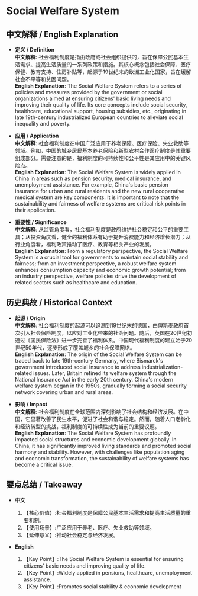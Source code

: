 # Social Welfare System

## 中文解释 / English Explanation

* **定义 / Definition**  
  **中文解释**: 社会福利制度是指由政府或社会组织提供的，旨在保障公民基本生活需求、提高生活质量的一系列政策和措施。其核心概念包括社会保障、医疗保健、教育支持、住房补贴等，起源于19世纪末的欧洲工业化国家，旨在缓解社会不平等和贫困问题。  
  **English Explanation**: The Social Welfare System refers to a series of policies and measures provided by the government or social organizations aimed at ensuring citizens' basic living needs and improving their quality of life. Its core concepts include social security, healthcare, educational support, housing subsidies, etc., originating in late 19th-century industrialized European countries to alleviate social inequality and poverty.

* **应用 / Application**  
  **中文解释**: 社会福利制度在中国广泛应用于养老保障、医疗保险、失业救助等领域。例如，中国的城乡居民基本养老保险和新型农村合作医疗制度是其重要组成部分。需要注意的是，福利制度的可持续性和公平性是其应用中的关键风险点。  
  **English Explanation**: The Social Welfare System is widely applied in China in areas such as pension security, medical insurance, and unemployment assistance. For example, China's basic pension insurance for urban and rural residents and the new rural cooperative medical system are key components. It is important to note that the sustainability and fairness of welfare systems are critical risk points in their application.

* **重要性 / Significance**  
  **中文解释**: 从监管角度看，社会福利制度是政府维护社会稳定和公平的重要工具；从投资角度看，健全的福利体系有助于提升消费能力和经济增长潜力；从行业角度看，福利政策推动了医疗、教育等相关产业的发展。  
  **English Explanation**: From a regulatory perspective, the Social Welfare System is a crucial tool for governments to maintain social stability and fairness; from an investment perspective, a robust welfare system enhances consumption capacity and economic growth potential; from an industry perspective, welfare policies drive the development of related sectors such as healthcare and education.

## 历史典故 / Historical Context

* **起源 / Origin**  
  **中文解释**: 社会福利制度的起源可以追溯到19世纪末的德国，由俾斯麦政府首次引入社会保险制度，以应对工业化带来的社会问题。随后，英国在20世纪初通过《国民保险法》进一步完善了福利体系。中国现代福利制度的建立始于20世纪50年代，逐步形成了覆盖城乡的社会保障网络。  
  **English Explanation**: The origin of the Social Welfare System can be traced back to late 19th-century Germany, where Bismarck's government introduced social insurance to address industrialization-related issues. Later, Britain refined its welfare system through the National Insurance Act in the early 20th century. China's modern welfare system began in the 1950s, gradually forming a social security network covering urban and rural areas.

* **影响 / Impact**  
  **中文解释**: 社会福利制度在全球范围内深刻影响了社会结构和经济发展。在中国，它显著改善了民生水平，促进了社会和谐与稳定。然而，随着人口老龄化和经济转型的挑战，福利制度的可持续性成为当前的重要议题。  
  **English Explanation**: The Social Welfare System has profoundly impacted social structures and economic development globally. In China, it has significantly improved living standards and promoted social harmony and stability. However, with challenges like population aging and economic transformation, the sustainability of welfare systems has become a critical issue.

## 要点总结 / Takeaway

* **中文**  
  1. 【核心价值】:社会福利制度是保障公民基本生活需求和提高生活质量的重要机制。
  2. 【使用场景】:广泛应用于养老、医疗、失业救助等领域。
  3. 【延伸意义】:推动社会稳定与经济发展。

* **English**  
  1. 【Key Point】:The Social Welfare System is essential for ensuring citizens' basic needs and improving quality of life.
  2. 【Key Point】:Widely applied in pensions, healthcare, unemployment assistance.
  3. 【Key Point】:Promotes social stability & economic development
